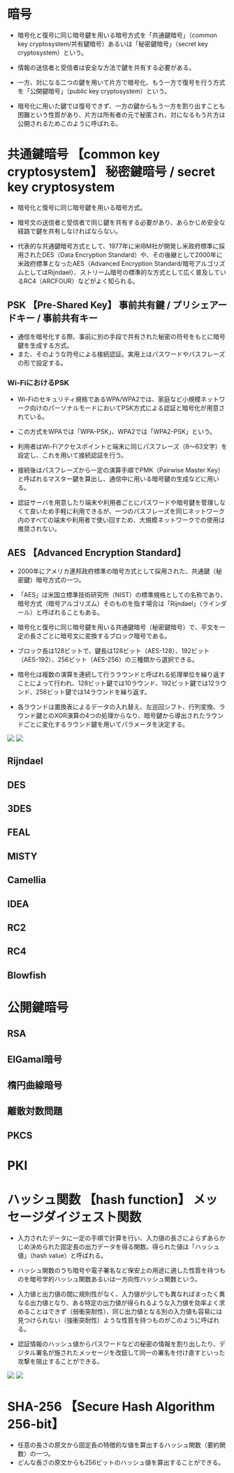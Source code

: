 # 暗号

- 暗号化と復号に同じ暗号鍵を用いる暗号方式を「共通鍵暗号」（common key cryptosystem/共有鍵暗号）あるいは「秘密鍵暗号」（secret key cryptosystem）という。
- 情報の送信者と受信者は安全な方法で鍵を共有する必要がある。

- 一方、対になる二つの鍵を用いて片方で暗号化、もう一方で復号を行う方式を「公開鍵暗号」（public key cryptosystem）という。
- 暗号化に用いた鍵では復号できず、一方の鍵からもう一方を割り出すことも困難という性質があり、片方は所有者の元で秘匿され、対になるもう片方は公開されるためこのように呼ばれる。


# 共通鍵暗号 【common key cryptosystem】 秘密鍵暗号 / secret key cryptosystem
- 暗号化と復号に同じ暗号鍵を用いる暗号方式。
- 暗号文の送信者と受信者で同じ鍵を共有する必要があり、あらかじめ安全な経路で鍵を共有しなければならない。

- 代表的な共通鍵暗号方式として、1977年に米IBM社が開発し米政府標準に採用されたDES（Data Encryption Standard）や、その後継として2000年に米政府標準となったAES（Advanced Encryption Standard/暗号アルゴリズムとしてはRijndael）、ストリーム暗号の標準的な方式として広く普及しているRC4（ARCFOUR）などがよく知られる。

## PSK 【Pre-Shared Key】 事前共有鍵 / プリシェアードキー / 事前共有キー
- 通信を暗号化する際、事前に別の手段で共有された秘密の符号をもとに暗号鍵を生成する方式。
- また、そのような符号による接続認証。実用上はパスワードやパスフレーズの形で設定する。

### Wi-FiにおけるPSK
- Wi-Fiのセキュリティ規格であるWPA/WPA2では、家庭など小規模ネットワーク向けのパーソナルモードにおいてPSK方式による認証と暗号化が用意されている。
- この方式をWPAでは「WPA-PSK」、WPA2では「WPA2-PSK」という。

- 利用者はWi-Fiアクセスポイントと端末に同じパスフレーズ（8～63文字）を設定し、これを用いて接続認証を行う。
- 接続後はパスフレーズから一定の演算手順でPMK（Pairwise Master Key）と呼ばれるマスター鍵を算出し、通信中に用いる暗号鍵の生成などに用いる。

- 認証サーバを用意したり端末や利用者ごとにパスワードや暗号鍵を管理しなくて良いため手軽に利用できるが、一つのパスフレーズを同じネットワーク内のすべての端末や利用者で使い回すため、大規模ネットワークでの使用は推奨されない。


## AES 【Advanced Encryption Standard】
- 2000年にアメリカ連邦政府標準の暗号方式として採用された、共通鍵（秘密鍵）暗号方式の一つ。
- 「AES」は米国立標準技術研究所（NIST）の標準規格としての名称であり、暗号方式（暗号アルゴリズム）そのものを指す場合は「Rijndael」（ラインダール）と呼ばれることもある。

- 暗号化と復号に同じ暗号鍵を用いる共通鍵暗号（秘密鍵暗号）で、平文を一定の長さごとに暗号文に変換するブロック暗号である。
- ブロック長は128ビットで、鍵長は128ビット（AES-128）、192ビット（AES-192）、256ビット（AES-256）の三種類から選択できる。

- 暗号化は複数の演算を連続して行うラウンドと呼ばれる処理単位を繰り返すことによって行われ、128ビット鍵では10ラウンド、192ビット鍵では12ラウンド、256ビット鍵では14ラウンドを繰り返す。
- 各ラウンドは置換表によるデータの入れ替え、左巡回シフト、行列変換、ラウンド鍵とのXOR演算の4つの処理からなり、暗号鍵から導出されたラウンドごとに変化するラウンド鍵を用いてパラメータを決定する。

![](../../PICTURE/cryptograph/AES_01.png)
![](../../PICTURE/cryptograph/AES_02.png)


## Rijndael
## DES
## 3DES
## FEAL
## MISTY
## Camellia
## IDEA
## RC2
## RC4
## Blowfish
# 公開鍵暗号
## RSA
## ElGamal暗号
## 楕円曲線暗号
## 離散対数問題
## PKCS
# PKI

# ハッシュ関数 【hash function】 メッセージダイジェスト関数
- 入力されたデータに一定の手順で計算を行い、入力値の長さによらずあらかじめ決められた固定長の出力データを得る関数。得られた値は「ハッシュ値」（hash value）と呼ばれる。
- ハッシュ関数のうち暗号や電子署名など保安上の用途に適した性質を持つものを暗号学的ハッシュ関数あるいは一方向性ハッシュ関数という。

- 入力値と出力値の間に規則性がなく、入力値が少しでも異なればまったく異なる出力値となり、ある特定の出力値が得られるような入力値を効率よく求めることはできず（弱衝突耐性）、同じ出力値となる別の入力値も容易には見つけられない（強衝突耐性）ような性質を持つものがこのように呼ばれる。

- 認証情報のハッシュ値からパスワードなどの秘密の情報を割り出したり、デジタル署名が施されたメッセージを改竄して同一の署名を付け直すといった攻撃を阻止することができる。

![](../../PICTURE/cryptograph/Hash_01.png)
![](../../PICTURE/cryptograph/Hash_02.png)

# SHA-256 【Secure Hash Algorithm 256-bit】
- 任意の長さの原文から固定長の特徴的な値を算出するハッシュ関数（要約関数）の一つ。
- どんな長さの原文からも256ビットのハッシュ値を算出することができる。